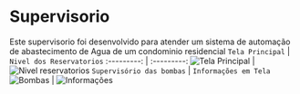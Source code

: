 # Supervisorio
Este supervisorio foi desenvolvido para atender  um sistema de automação de abastecimento de Agua de um condominio residencial
`Tela Principal` | `Nivel dos Reservatorios`
:---------: | :---------: 
![Tela Principal](https://github.com/tecanderson/Supervisorio/raw/main/Screenshot_20210609-214804.jpg) | ![Nivel reservatorios](https://github.com/tecanderson/Supervisorio/raw/main/Screenshot_20210609-214833.jpg)
`Supervisório das bombas` | `Informações em Tela`
![Bombas](https://github.com/tecanderson/Supervisorio/raw/main/Screenshot_20210609-214833.jpg) | ![Informações](https://github.com/tecanderson/Supervisorio/raw/main/Screenshot_20210609-215450.jpg)
